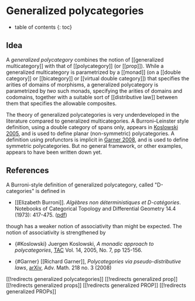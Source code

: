 
# Generalized polycategories

* table of contents
{: toc}

## Idea

A *generalized polycategory* combines the notion of [[generalized multicategory]] with that of [[polycategory]] (or [[prop]]).  While a generalized multicategory is parametrized by a [[monad]] (on a [[double category]] or [[bicategory]] or [[virtual double category]]) that specifies the arities of domains of morphisms, a generalized polycategory is parametrized by *two* such monads, specifying the arities of domains and codomains, together with a suitable sort of [[distributive law]] between them that specifies the allowable composites.

The theory of generalized polycategories is very underdeveloped in the literature compared to generalized multicategories. A Burroni–Leinster style definition, using a double category of spans only, appears in [Koslowski 2005](#Koslowski), and is used to define planar (non-symmetric) polycategories.  A definition using profunctors is implicit in [Garner 2008](#Garner), and is used to define symmetric polycategories.  But no general framework, or other examples, appears to have been written down yet.

## References

A Burroni-style definition of generalized polycategory, called "D-categories" is defined in

* [[Elizabeth Burroni]]. _Algèbres non déterministiques et D-catégories_. Notebooks of Categorical Topology and Differential Geometry 14.4 (1973): 417-475. ([pdf](http://www.numdam.org/item/CTGDC_1973__14_4_417_0.pdf))

though has a weaker notion of associativity than might be expected. The notion of associativity is strengthened by

* {#Koslowski} Juergen Koslowski, *A monadic approach to polycategories*, [TAC](http://www.tac.mta.ca/tac/volumes/14/7/14-07abs.html) Vol. 14, 2005, No. 7, pp 125-156.

* {#Garner} [[Richard Garner]], *Polycategories via pseudo-distributive laws*, [arXiv](http://arxiv.org/abs/math/0606735), Adv. Math. 218 no. 3 (2008)

[[!redirects generalized polycategories]]
[[!redirects generalized prop]]
[[!redirects generalized props]]
[[!redirects generalized PROP]]
[[!redirects generalized PROPs]]
